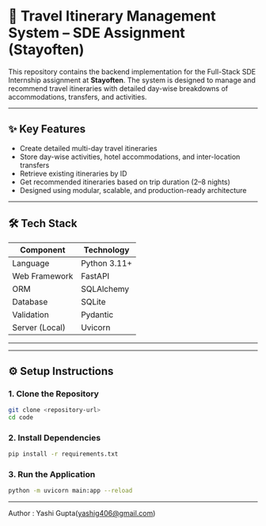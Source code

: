 # 📌 Travel Itinerary Management System – SDE Assignment (Stayoften)

This repository contains the backend implementation for the Full-Stack SDE Internship assignment at **Stayoften**. The system is designed to manage and recommend travel itineraries with detailed day-wise breakdowns of accommodations, transfers, and activities.

---

## ✨ Key Features

- Create detailed multi-day travel itineraries
- Store day-wise activities, hotel accommodations, and inter-location transfers
- Retrieve existing itineraries by ID
- Get recommended itineraries based on trip duration (2–8 nights)
- Designed using modular, scalable, and production-ready architecture

---

## 🛠️ Tech Stack

| Component         | Technology    |
|------------------|---------------|
| Language          | Python 3.11+   |
| Web Framework     | FastAPI        |
| ORM               | SQLAlchemy     |
| Database          | SQLite         |
| Validation        | Pydantic       |
| Server (Local)    | Uvicorn        |

---


---

## ⚙️ Setup Instructions

### 1. Clone the Repository

```bash
git clone <repository-url>
cd code
```

### 2. Install Dependencies
```bash
pip install -r requirements.txt
```

### 3. Run the Application
```bash
python -m uvicorn main:app --reload
```

---

Author : Yashi Gupta(yashig406@gmail.com)
